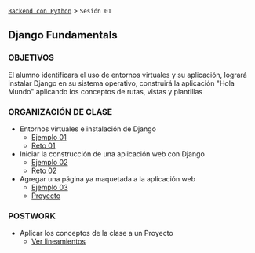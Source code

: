 [`Backend con Python`](../Readme.md) > `Sesión 01`
## Django Fundamentals

### OBJETIVOS
 El alumno identificara el uso de entornos virtuales y su aplicación, logrará instalar Django en su sistema operativo, construirá la aplicación "Hola Mundo" aplicando los conceptos de rutas, vistas y plantillas

### ORGANIZACIÓN DE CLASE

 - Entornos virtuales e instalación de Django
   - [Ejemplo 01](Ejemplo-01)
   - [Reto 01](Reto-01)
 - Iniciar la construcción de una aplicación web con Django
   - [Ejemplo 02](Ejemplo-02)
   - [Reto 02](Reto-02)
 - Agregar una página ya maquetada a la aplicación web
   - [Ejemplo 03](Ejemplo-03)
   - [Proyecto](Proyecto)

### POSTWORK
 - Aplicar los conceptos de la clase a un Proyecto
   - [Ver lineamientos](Postwork)

